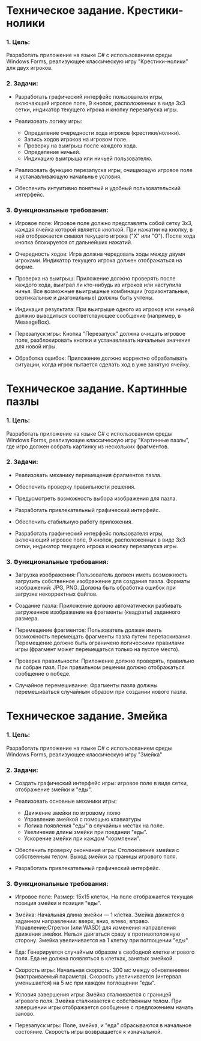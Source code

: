 # Техническое задание. Крестики-нолики

### 1. Цель:

Разработать приложение на языке C# с использованием среды Windows Forms, реализующее классическую игру "Крестики-нолики" для двух игроков.

### 2. Задачи:

-  Разработать графический интерфейс пользователя игры, включающий игровое поле, 9 кнопок, расположенных в виде 3x3 сетки, индикатор текущего игрока и кнопку перезапуска игры.

- Реализовать логику игры:
  - Определение очередности хода игроков (крестики/нолики).
  - Запись ходов игроков на игровом поле.
  - Проверку на выигрыш после каждого хода.
  - Определение ничьей.
  - Индикацию выигрыша или ничьей пользователю.

- Реализовать функцию перезапуска игры, очищающую игровое поле и устанавливающую начальные условия.

- Обеспечить интуитивно понятный и удобный пользовательский интерфейс.

### 3. Функциональные требования:

- Игровое поле: Игровое поле должно представлять собой сетку 3x3, каждая ячейка которой является кнопкой. При нажатии на кнопку, в ней отображается символ текущего игрока ("X" или "O"). После хода кнопка блокируется от дальнейших нажатий.

- Очередность ходов: Игра должна чередовать ходы между двумя игроками. Индикатор текущего игрока должен отображаться на форме.

- Проверка на выигрыш: Приложение должно проверять после каждого хода, выиграл ли кто-нибудь из игроков или наступила ничья. Все возможные выигрышные комбинации (горизонтальные, вертикальные и диагональные) должны быть учтены.

- Индикация результата: При выигрыше одного из игроков или ничьей должно выводиться соответствующее сообщение (например, в MessageBox).

- Перезапуск игры: Кнопка "Перезапуск" должна очищать игровое поле, разблокировать кнопки и устанавливать начальные значения для новой игры.

- Обработка ошибок: Приложение должно корректно обрабатывать ситуации, когда игрок пытается сделать ход в уже занятую ячейку.


# Техническое задание. Картинные пазлы

### 1. Цель:

Разработать приложение на языке C# с использованием среды Windows Forms, реализующее классическую игру "Картинные пазлы", где игро должен собрать картинку из нескольких фрагментов.

### 2. Задачи:

- Реализовать механику перемещения фрагментов пазла.

- Обеспечить проверку правильности решения.

- Предусмотреть возможность выбора изображения для пазла.

- Разработать привлекательный графический интерфейс.

- Обеспечить стабильную работу приложения.

-  Разработать графический интерфейс пользователя игры, включающий игровое поле, 9 кнопок, расположенных в виде 3x3 сетки, индикатор текущего игрока и кнопку перезапуска игры.

### 3. Функциональные требования:

- Загрузка изображения: Пользователь должен иметь возможность загрузить собственное изображение для создания пазла. Форматы изображений: JPG, PNG. Должна быть обработка ошибок при загрузке некорректных файлов.

- Создание пазла: Приложение должно автоматически разбивать загруженное изображение на фрагменты (квадраты) заданного размера.

- Перемещение фрагментов: Пользователь должен иметь возможность перемещать фрагменты пазла путем перетаскивания. Перемещение должно быть ограничено логическими правилами игры (фрагмент может перемещаться только на пустое место).

- Проверка правильности: Приложение должно проверять, правильно ли собран пазл. При правильном решении должно отображаться сообщение о победе.

- Случайное перемешивание: Фрагменты пазла должны перемешиваться случайным образом при создании нового пазла.

# Техническое задание. Змейка

### 1. Цель:

Разработать приложение на языке C# с использованием среды Windows Forms, реализующее классическую игру "Змейка"

### 2. Задачи:

- Создать графический интерфейс игры: игровое поле в виде сетки, отображение змейки и "еды".

- Реализовать основные механики игры:
    - Движение змейки по игровому полю
    - Управление змейкой с помощью клавиатуры
    - Логика появления "еды" в случайных местах на поле.
    - Увеличение длины змейки при поедании "еды".
    - Ускорение змейки при каждом "кормлении".


- Обеспечить проверку окончания игры: Столкновение змейки с собственным телом. Выход змейки за границы игрового поля.

- Разработать привлекательный графический интерфейс.

### 3. Функциональные требования:

- Игровое поле: Размер: 15x15 клеток, На поле отображается текущая позиция змейки и позиция "еды".

- Змейка: Начальная длина змейки — 1 клетка. Змейка движется в заданном направлении: вверх, вниз, влево, вправо.
Управление:Стрелки (или WASD) для изменения направления движения змейки. Нельзя двигаться сразу в противоположную сторону. Змейка увеличивается на 1 клетку при поглощении "еды".

- Еда: Генерируется случайным образом в свободной клетке игрового поля. Еда не должна появляться в клетках, занятых змейкой.

- Скорость игры: Начальная скорость: 300 мс между обновлениями (настраиваемый параметр). Скорость увеличивается (интервал уменьшается) на 5 мс при каждом поглощении "еды".

- Условия завершения игры: Змейка сталкивается с границей игрового поля. Змейка сталкивается с собственным телом. При завершении игры отображается сообщение с предложением начать заново.

- Перезапуск игры: Поле, змейка, и "еда" сбрасываются в начальное состояние. Скорость игры возвращается к изначальной.
